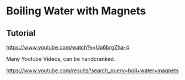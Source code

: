 # Boiling Water with Magnets

## Tutorial

https://www.youtube.com/watch?v=Ua6brgZha-4

Many Youtube Videos, can be handcranked. 

https://www.youtube.com/results?search_query=boil+water+magnets
